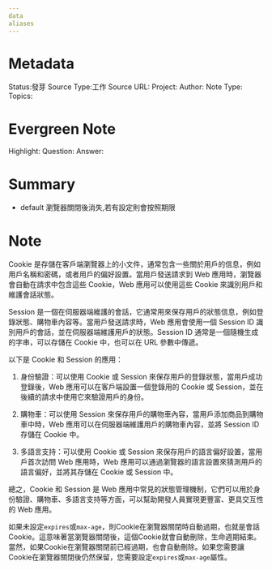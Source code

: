 ```yaml
---
data
aliases
---
```

# Metadata
Status:發芽
Source Type:工作
Source URL:
Project:
Author:
Note Type:
Topics:

# Evergreen Note
Highlight:
Question:
Answer:
# Summary

- default 瀏覽器關閉後消失,若有設定則會按照期限

# Note
Cookie 是存儲在客戶端瀏覽器上的小文件，通常包含一些關於用戶的信息，例如用戶名稱和密碼，或者用戶的偏好設置。當用戶發送請求到 Web 應用時，瀏覽器會自動在請求中包含這些 Cookie，Web 應用可以使用這些 Cookie 來識別用戶和維護會話狀態。

Session 是一個在伺服器端維護的會話，它通常用來保存用戶的狀態信息，例如登錄狀態、購物車內容等。當用戶發送請求時，Web 應用會使用一個 Session ID 識別用戶的會話，並在伺服器端維護用戶的狀態。Session ID 通常是一個隨機生成的字串，可以存儲在 Cookie 中，也可以在 URL 參數中傳遞。

以下是 Cookie 和 Session 的應用：

1.  身份驗證：可以使用 Cookie 或 Session 來保存用戶的登錄狀態，當用戶成功登錄後，Web 應用可以在客戶端設置一個登錄用的 Cookie 或 Session，並在後續的請求中使用它來驗證用戶的身份。
    
2.  購物車：可以使用 Session 來保存用戶的購物車內容，當用戶添加商品到購物車中時，Web 應用可以在伺服器端維護用戶的購物車內容，並將 Session ID 存儲在 Cookie 中。
    
3.  多語言支持：可以使用 Cookie 或 Session 來保存用戶的語言偏好設置，當用戶首次訪問 Web 應用時，Web 應用可以通過瀏覽器的語言設置來猜測用戶的語言偏好，並將其存儲在 Cookie 或 Session 中。
    

總之，Cookie 和 Session 是 Web 應用中常見的狀態管理機制，它們可以用於身份驗證、購物車、多語言支持等方面，可以幫助開發人員實現更豐富、更具交互性的 Web 應用。


如果未設定`expires`或`max-age`，則Cookie在瀏覽器關閉時自動過期，也就是會話Cookie。這意味著當瀏覽器關閉後，這個Cookie就會自動刪除，生命週期結束。當然，如果Cookie在瀏覽器關閉前已經過期，也會自動刪除。如果您需要讓Cookie在瀏覽器關閉後仍然保留，您需要設定`expires`或`max-age`屬性。